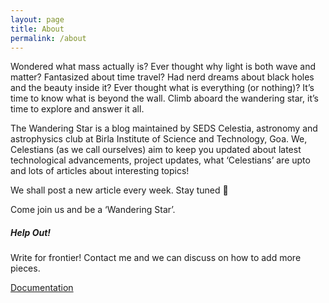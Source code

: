 ```yaml
---
layout: page
title: About 
permalink: /about
---
```


<div class="row justify-content-between">
<div class="col-md-8 pr-5">

<p> Wondered what mass actually is? Ever thought why light is both wave and matter? Fantasized about time travel? Had nerd dreams about black holes and the beauty inside it? Ever thought what is everything (or nothing)? It’s time to know what is beyond the wall. Climb aboard the wandering star, it’s time to explore and answer it all.</p>

<p>The Wandering Star is a blog maintained by SEDS Celestia, astronomy and astrophysics club at Birla Institute of Science and Technology, Goa. We, Celestians (as we call ourselves) aim to keep you updated about latest technological advancements, project updates, what ‘Celestians’ are upto and lots of articles about interesting topics!</p>

<p>We shall post a new article every week. Stay tuned 🙂</p>

<p>Come join us and be a ‘Wandering Star’.</p>

</div>

<div class="col-md-4">

<div class="sticky-top sticky-top-80">
<h5>Help Out!</h5>

<p>Write for frontier! Contact me and we can discuss on how to add more pieces.</p>

<a target="_blank" href="https://github.com/plutoniumm/frontier/README.md">Documentation</a>

</div>
</div>
</div>
